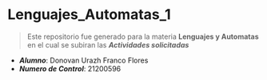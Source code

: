 # Lenguajes_Automatas_1
>Este repositorio fue generado para la materia **Lenguajes y Automatas** en el cual se subiran las ***Actividades solicitadas***
- ***Alumno***: Donovan Urazh Franco Flores
- ***Numero de Control***: 21200596
